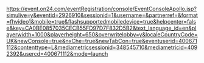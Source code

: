 https://event.on24.com/eventRegistration/console/EventConsoleApollo.jsp?simulive=y&eventid=2926910&sessionid=1&username=&partnerref=&format=fhvideo1&mobile=true&flashsupportedmobiledevice=true&helpcenter=false&key=CA0BE0857035CECB55FD97D7F832D5B2&text_language_id=en&playerwidth=1000&playerheight=650&overwritelobby=y&localeCountryCode=UK&newConsole=true&nxChe=true&newTabCon=true&eventuserid=400671112&contenttype=L&mediametricsessionid=348545710&mediametricid=4092392&usercd=400671112&mode=launch
